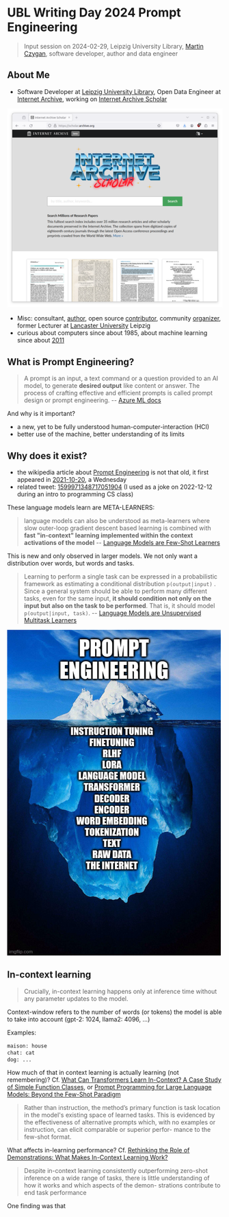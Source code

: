 # UBL Writing Day 2024 Prompt Engineering

> Input session on 2024-02-29, Leipzig University Library, [Martin
> Czygan](mailto:martin.czygan@gmail.com), software developer, author and data
> engineer

## About Me

* Software Developer at [Leipzig University
  Library](https://ub.uni-leipzig.de), Open Data Engineer at [Internet
Archive](https://archive.org), working on [Internet Archive
Scholar](https://en.wikipedia.org/wiki/Internet_Archive_Scholar)

[![](static/ia-scholar-hp.png)](https://scholar.archive.org)

* Misc: consultant,
  [author](https://scholar.google.com/citations?user=7gueY4EAAAAJ), open source
[contributor](https://github.com/miku), community
[organizer](https://golangleipzig.space/), former Lecturer at [Lancaster
University](https://www.lancasterleipzig.de/) Leipzig
* curious about computers since about 1985, about machine learning since about [2011](http://web.archive.org/web/20110816035332/ai-class.com)

## What is Prompt Engineering?

> A prompt is an input, a text command or a question provided to an AI model,
> to generate **desired output** like content or answer. The process of crafting
> effective and efficient prompts is called prompt design or prompt
> engineering. -- [Azure ML docs](https://learn.microsoft.com/en-us/azure/machine-learning/how-to-use-retrieval-augmented-generation?view=azureml-api-2)

And why is it important?

* a new, yet to be fully understood human-computer-interaction (HCI)
* better use of the machine, better understanding of its limits

## Why does it exist?

* the wikipedia article about [Prompt
  Engineering](https://en.wikipedia.org/wiki/Prompt_engineering) is not that old, it first appeared in
[2021-10-20](https://en.wikipedia.org/w/index.php?title=Prompt_engineering&oldid=1050870205), a Wednesday
* related tweet: [1599971348717051904](https://twitter.com/alexandr_wang/status/1599971348717051904) (I used as a joke on 2022-12-12 during an intro to programming CS class)

These language models learn are META-LEARNERS:

> language models can also be understood as meta-learners where slow
outer-loop gradient descent based learning is combined with **fast "in-context"
learning implemented within the context activations of the model** -- [Language Models are Few-Shot Learners](https://proceedings.neurips.cc/paper/2020/file/1457c0d6bfcb4967418bfb8ac142f64a-Paper.pdf)

This is new and only observed in larger models. We not only want a distribution over words, but words and tasks.

> Learning to perform a single task can be expressed in a
probabilistic framework as estimating a conditional distribution
`p(output|input)` . Since a general system should be able to perform many
different tasks, even for the same input, **it should condition not only on the
input but also on the task to be performed**. That is, it should model
`p(output|input, task)`. -- [Language Models are Unsupervised Multitask Learners](https://d4mucfpksywv.cloudfront.net/better-language-models/language_models_are_unsupervised_multitask_learners.pdf)

<!-- ![](static/data-to-pe.png) -->

![The LLM iceberg](static/8gfpvm.jpg)

## In-context learning

> Crucially, in-context learning happens only at inference time without any
> parameter updates to the model.

Context-window refers to the number of words (or tokens) the model is able to
take into account (gpt-2: 1024, llama2: 4096, ...)

Examples:

```
maison: house
chat: cat
dog: ...
```

How much of that in context learning is actually learning (not remembering)?
Cf. [What Can Transformers Learn In-Context? A Case Study of Simple Function
Classes](https://arxiv.org/pdf/2208.01066.pdf), or [Prompt Programming for
Large Language Models: Beyond the Few-Shot
Paradigm](https://arxiv.org/pdf/2102.07350.pdf)

> Rather than instruction, the method’s primary function is task location in
> the model's existing space of learned tasks. This is evidenced by the
> effectiveness of alternative prompts which, with no examples or instruction,
> can elicit comparable or superior perfor- mance to the few-shot format.

What affects in-learning performance? Cf. [Rethinking the Role of
Demonstrations: What Makes In-Context Learning
Work?](https://arxiv.org/pdf/2202.12837.pdf)

> Despite in-context learning consistently outperforming zero-shot inference on
> a wide range of tasks, there is little understanding of how it works and
> which aspects of the demon- strations contribute to end task performance

One finding was that
